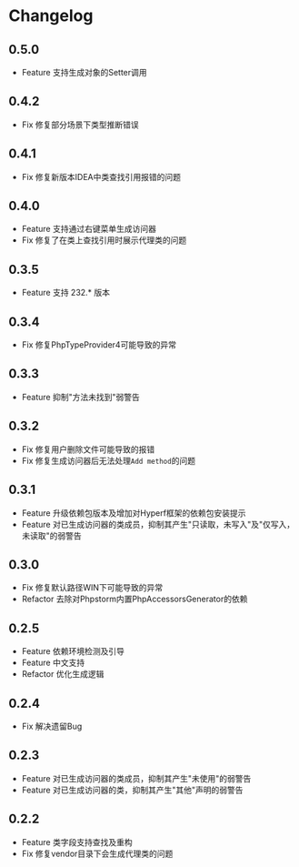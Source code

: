 # Changelog

## 0.5.0

* Feature 支持生成对象的Setter调用

## 0.4.2

* Fix 修复部分场景下类型推断错误

## 0.4.1

* Fix 修复新版本IDEA中类查找引用报错的问题

## 0.4.0

* Feature 支持通过右键菜单生成访问器
* Fix 修复了在类上查找引用时展示代理类的问题

## 0.3.5

* Feature 支持 232.* 版本

## 0.3.4

* Fix 修复PhpTypeProvider4可能导致的异常

## 0.3.3

* Feature 抑制"方法未找到"弱警告

## 0.3.2

* Fix 修复用户删除文件可能导致的报错
* Fix 修复生成访问器后无法处理`Add method`的问题

## 0.3.1

* Feature 升级依赖包版本及增加对Hyperf框架的依赖包安装提示
* Feature 对已生成访问器的类成员，抑制其产生"只读取，未写入"及"仅写入，未读取"的弱警告

## 0.3.0

* Fix 修复默认路径WIN下可能导致的异常
* Refactor 去除对Phpstorm内置PhpAccessorsGenerator的依赖

## 0.2.5

* Feature 依赖环境检测及引导
* Feature 中文支持
* Refactor 优化生成逻辑

## 0.2.4

* Fix 解决遗留Bug

## 0.2.3

* Feature 对已生成访问器的类成员，抑制其产生"未使用"的弱警告
* Feature 对已生成访问器的类，抑制其产生"其他"声明的弱警告

## 0.2.2

* Feature 类字段支持查找及重构
* Fix 修复vendor目录下会生成代理类的问题
